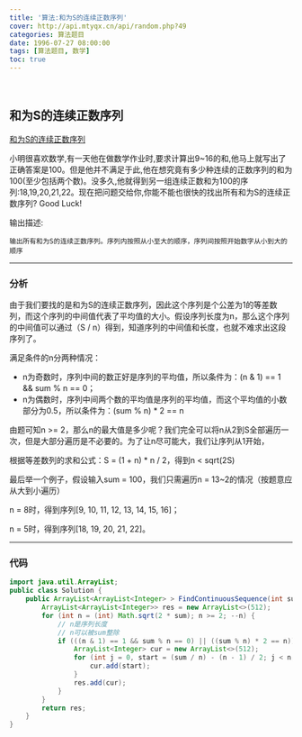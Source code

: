 ```yaml
---
title: '算法:和为S的连续正数序列'
cover: http://api.mtyqx.cn/api/random.php?49
categories: 算法题目
date: 1996-07-27 08:00:00
tags: [算法题目, 数学]
toc: true
---
```


<br/>

<!--more-->

## 和为S的连续正数序列

[和为S的连续正数序列](https://www.nowcoder.com/practice/c451a3fd84b64cb19485dad758a55ebe?tpId=13&tqId=11194&tPage=3&rp=1&ru=%2Fta%2Fcoding-interviews&qru=%2Fta%2Fcoding-interviews%2Fquestion-ranking)

小明很喜欢数学,有一天他在做数学作业时,要求计算出9~16的和,他马上就写出了正确答案是100。但是他并不满足于此,他在想究竟有多少种连续的正数序列的和为100(至少包括两个数)。没多久,他就得到另一组连续正数和为100的序列:18,19,20,21,22。现在把问题交给你,你能不能也很快的找出所有和为S的连续正数序列? Good Luck!

输出描述:

```
输出所有和为S的连续正数序列。序列内按照从小至大的顺序，序列间按照开始数字从小到大的顺序
```

****

### 分析

由于我们要找的是和为S的连续正数序列，因此这个序列是个公差为1的等差数列，而这个序列的中间值代表了平均值的大小。假设序列长度为n，那么这个序列的中间值可以通过（S / n）得到，知道序列的中间值和长度，也就不难求出这段序列了。 

满足条件的n分两种情况： 

-   n为奇数时，序列中间的数正好是序列的平均值，所以条件为：(n & 1) == 1 && sum % n == 0；
-   n为偶数时，序列中间两个数的平均值是序列的平均值，而这个平均值的小数部分为0.5，所以条件为：(sum % n) * 2 == n 

由题可知n >= 2，那么n的最大值是多少呢？我们完全可以将n从2到S全部遍历一次，但是大部分遍历是不必要的。为了让n尽可能大，我们让序列从1开始， 

  根据等差数列的求和公式：S = (1 + n) * n / 2，得到n < sqrt(2S)

  最后举一个例子，假设输入sum = 100，我们只需遍历n = 13~2的情况（按题意应从大到小遍历）

n = 8时，得到序列[9, 10, 11, 12, 13, 14, 15, 16]；

n = 5时，得到序列[18, 19, 20, 21, 22]。 

****

### 代码

```java
import java.util.ArrayList;
public class Solution {
    public ArrayList<ArrayList<Integer> > FindContinuousSequence(int sum) {
        ArrayList<ArrayList<Integer>> res = new ArrayList<>(512);
        for (int n = (int) Math.sqrt(2 * sum); n >= 2; --n) {
            // n是序列长度
            // n可以被sum整除
            if (((n & 1) == 1 && sum % n == 0) || ((sum % n) * 2 == n)) {
                ArrayList<Integer> cur = new ArrayList<>(512);
                for (int j = 0, start = (sum / n) - (n - 1) / 2; j < n; ++j, start++) {
                    cur.add(start);
                }
                res.add(cur);
            }
        }
        return res;
    }
}
```

